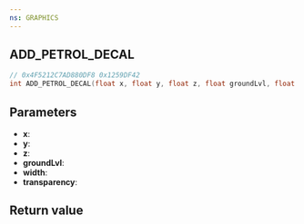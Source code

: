```yaml
---
ns: GRAPHICS
---
```

## ADD_PETROL_DECAL

```c
// 0x4F5212C7AD880DF8 0x1259DF42
int ADD_PETROL_DECAL(float x, float y, float z, float groundLvl, float width, float transparency);
```


## Parameters
* **x**: 
* **y**: 
* **z**: 
* **groundLvl**: 
* **width**: 
* **transparency**: 

## Return value
